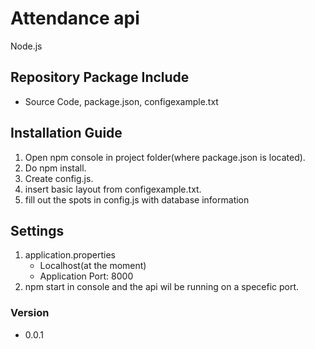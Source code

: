 # Attendance api
Node.js

## Repository Package Include
* Source Code, package.json, configexample.txt

## Installation Guide
1. Open npm console in project folder(where package.json is located).
2. Do npm install.
3. Create config.js.
4. insert basic layout from configexample.txt.
5. fill out the spots in config.js with database information

## Settings
1. application.properties
    * Localhost(at the moment)
    * Application Port: 8000
2. npm start in console and the api wil be running on a specefic port.

### Version
- 0.0.1
